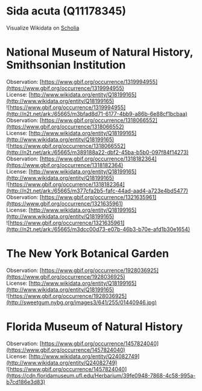 
Sida acuta (Q11178345)
======================
  
Visualize Wikidata on [Scholia](https://scholia.toolforge.org/taxon/Q11178345)
# National Museum of Natural History, Smithsonian Institution
  
Observation: [https://www.gbif.org/occurrence/1319994955](https://www.gbif.org/occurrence/1319994955)  
License: [http://www.wikidata.org/entity/Q18199165](http://www.wikidata.org/entity/Q18199165)  
![https://www.gbif.org/occurrence/1319994955](http://n2t.net/ark:/65665/m3bfad8d71-6177-4bb9-a86b-6e88cf1bcbaa)  
Observation: [https://www.gbif.org/occurrence/1318066552](https://www.gbif.org/occurrence/1318066552)  
License: [http://www.wikidata.org/entity/Q18199165](http://www.wikidata.org/entity/Q18199165)  
![https://www.gbif.org/occurrence/1318066552](http://n2t.net/ark:/65665/m389188a22-dbf2-45ba-b5b0-097f84f14273)  
Observation: [https://www.gbif.org/occurrence/1318182364](https://www.gbif.org/occurrence/1318182364)  
License: [http://www.wikidata.org/entity/Q18199165](http://www.wikidata.org/entity/Q18199165)  
![https://www.gbif.org/occurrence/1318182364](http://n2t.net/ark:/65665/m377cfa2b5-fafc-44ad-aad4-a723e4bd5477)  
Observation: [https://www.gbif.org/occurrence/1321635961](https://www.gbif.org/occurrence/1321635961)  
License: [http://www.wikidata.org/entity/Q18199165](http://www.wikidata.org/entity/Q18199165)  
![https://www.gbif.org/occurrence/1321635961](http://n2t.net/ark:/65665/m3dcc00d73-e07b-46b3-b70e-afd1b30e1654)
# The New York Botanical Garden
  
Observation: [https://www.gbif.org/occurrence/1928036925](https://www.gbif.org/occurrence/1928036925)  
License: [http://www.wikidata.org/entity/Q18199165](http://www.wikidata.org/entity/Q18199165)  
![https://www.gbif.org/occurrence/1928036925](http://sweetgum.nybg.org/images3/641/255/01440946.jpg)
# Florida Museum of Natural History
  
Observation: [https://www.gbif.org/occurrence/1457824040](https://www.gbif.org/occurrence/1457824040)  
License: [http://www.wikidata.org/entity/Q24082749](http://www.wikidata.org/entity/Q24082749)  
![https://www.gbif.org/occurrence/1457824040](https://cdn.floridamuseum.ufl.edu/Herbarium/39fe0948-7868-4c58-995a-b7cd186e3d83)